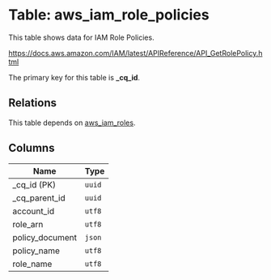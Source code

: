 # Table: aws_iam_role_policies

This table shows data for IAM Role Policies.

https://docs.aws.amazon.com/IAM/latest/APIReference/API_GetRolePolicy.html

The primary key for this table is **_cq_id**.

## Relations

This table depends on [aws_iam_roles](aws_iam_roles.md).

## Columns

| Name          | Type          |
| ------------- | ------------- |
|_cq_id (PK)|`uuid`|
|_cq_parent_id|`uuid`|
|account_id|`utf8`|
|role_arn|`utf8`|
|policy_document|`json`|
|policy_name|`utf8`|
|role_name|`utf8`|